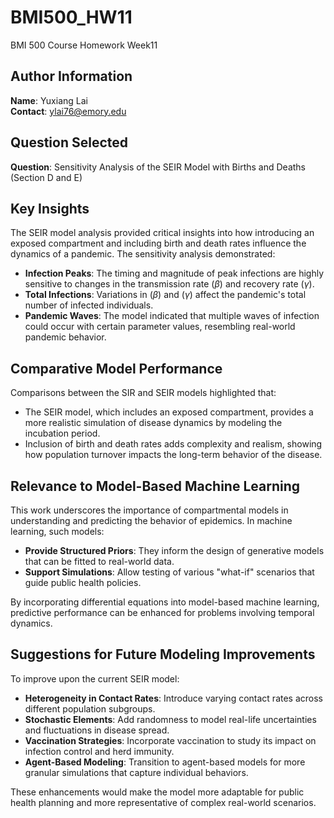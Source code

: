# BMI500_HW11
BMI 500 Course Homework Week11

## Author Information
**Name**: Yuxiang Lai  
**Contact**: ylai76@emory.edu

## Question Selected
**Question**: Sensitivity Analysis of the SEIR Model with Births and Deaths (Section D and E)

## Key Insights
The SEIR model analysis provided critical insights into how introducing an exposed compartment and including birth and death rates influence the dynamics of a pandemic. The sensitivity analysis demonstrated:
- **Infection Peaks**: The timing and magnitude of peak infections are highly sensitive to changes in the transmission rate $(\beta)$ and recovery rate $(\gamma)$.
- **Total Infections**: Variations in $(\beta)$ and $(\gamma)$ affect the pandemic's total number of infected individuals.
- **Pandemic Waves**: The model indicated that multiple waves of infection could occur with certain parameter values, resembling real-world pandemic behavior.

## Comparative Model Performance
Comparisons between the SIR and SEIR models highlighted that:
- The SEIR model, which includes an exposed compartment, provides a more realistic simulation of disease dynamics by modeling the incubation period.
- Inclusion of birth and death rates adds complexity and realism, showing how population turnover impacts the long-term behavior of the disease.

## Relevance to Model-Based Machine Learning
This work underscores the importance of compartmental models in understanding and predicting the behavior of epidemics. In machine learning, such models:
- **Provide Structured Priors**: They inform the design of generative models that can be fitted to real-world data.
- **Support Simulations**: Allow testing of various "what-if" scenarios that guide public health policies.

By incorporating differential equations into model-based machine learning, predictive performance can be enhanced for problems involving temporal dynamics.

## Suggestions for Future Modeling Improvements
To improve upon the current SEIR model:
- **Heterogeneity in Contact Rates**: Introduce varying contact rates across different population subgroups.
- **Stochastic Elements**: Add randomness to model real-life uncertainties and fluctuations in disease spread.
- **Vaccination Strategies**: Incorporate vaccination to study its impact on infection control and herd immunity.
- **Agent-Based Modeling**: Transition to agent-based models for more granular simulations that capture individual behaviors.

These enhancements would make the model more adaptable for public health planning and more representative of complex real-world scenarios.

